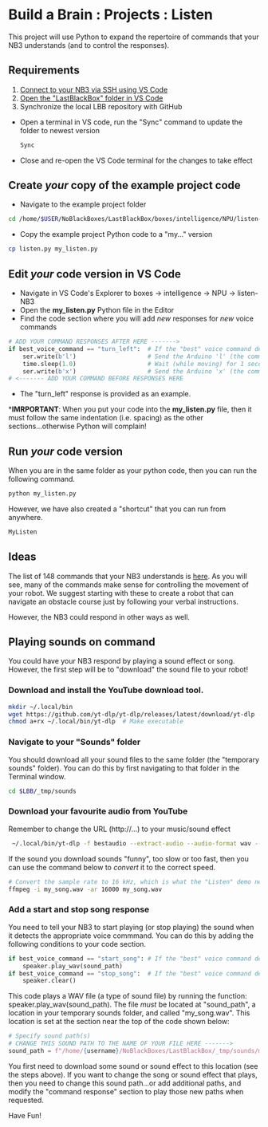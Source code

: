 # Build a Brain : Projects : Listen
This project will use Python to expand the repertoire of commands that your NB3 understands (and to control the responses).

## Requirements
1. [Connect to your NB3 via SSH using VS Code](/course/versions/buildabrain/_resources/ssh-with-vscode.md)
2. [Open the "LastBlackBox" folder in VS Code](/course/versions/buildabrain/_resources/setup-vscode.md)
3. Synchronize the local LBB repository with GitHub
  - Open a terminal in VS code, run the "Sync" command to update the folder to newest version
    ```bash
    Sync
    ```
  - Close and re-open the VS Code terminal for the changes to take effect

## Create *your* copy of the example project code
- Navigate to the example project folder
```bash
cd /home/$USER/NoBlackBoxes/LastBlackBox/boxes/intelligence/NPU/listen-NB3
```
- Copy the example project Python code to a "my..." version
```bash
cp listen.py my_listen.py
```

## Edit *your* code version in VS Code
- Navigate in VS Code's Explorer to boxes -> intelligence -> NPU -> listen-NB3
- Open the **my_listen.py** Python file in the Editor
- Find the code section where you will add *new* responses for *new* voice commands
```python
# ADD YOUR COMMAND RESPONSES AFTER HERE ------->
if best_voice_command == "turn_left":  # If the "best" voice command detected is "turn_left"
    ser.write(b'l')                    # Send the Arduino 'l' (the command to start turing left)  
    time.sleep(1.0)                    # Wait (while moving) for 1 second
    ser.write(b'x')                    # Send the Arduino 'x' (the command to stop)
# <------- ADD YOUR COMMAND BEFORE RESPONSES HERE
```
- The "turn_left" response is provided as an example.

***IMRPORTANT**: When you put your code into the **my_listen.py** file, then it must follow the same indentation (i.e. spacing) as the other sections...otherwise Python will complain!

## Run *your* code version
When you are in the same folder as your python code, then you can run the following command.
```bash
python my_listen.py
```
However, we have also created a "shortcut" that you can run from anywhere.
```bash
MyListen
```

## Ideas
The list of 148 commands that your NB3 understands is [here](/boxes/intelligence/NPU/listen-NB3/model/labels.txt). As you will see, many of the commands make sense for controlling the movement of your robot. We suggest starting with these to create a robot that can navigate an obstacle course just by following your verbal instructions.

However, the NB3 could respond in other ways as well. 

## Playing sounds on command
You could have your NB3 respond by playing a sound effect or song. However, the first step will be to "download" the sound file to your robot!

### Download and install the YouTube download tool.
```bash
mkdir ~/.local/bin
wget https://github.com/yt-dlp/yt-dlp/releases/latest/download/yt-dlp -O ~/.local/bin/yt-dlp
chmod a+rx ~/.local/bin/yt-dlp  # Make executable
```

### Navigate to your "Sounds" folder
You should download all your sound files to the same folder (the "temporary sounds" folder). You can do this by first navigating to that folder in the Terminal window.
```bash
cd $LBB/_tmp/sounds
```

### Download your favourite audio from YouTube
Remember to change the URL (http://...) to your music/sound effect
```bash
 ~/.local/bin/yt-dlp -f bestaudio --extract-audio --audio-format wav --audio-quality 16K --postprocessor-args "-ar 16000" -o my_song.wav https://www.youtube.com/watch?v=dQw4w9WgXcQ
```
If the sound you download sounds "funny", too slow or too fast, then you can use the command below to *convert* it to the correct speed.
```bash
# Convert the sample rate to 16 kHz, which is what the "Listen" demo needs
ffmpeg -i my_song.wav -ar 16000 my_song.wav
```

### Add a start and stop song response
You need to tell your NB3 to start playing (or stop playing) the sound when it detects the appropriate voice commmand. You can do this by adding the following conditions to your code section.

```python
if best_voice_command == "start_song": # If the "best" voice command detected is "start_song"
    speaker.play_wav(sound_path)
if best_voice_command == "stop_song":  # If the "best" voice command detected is "stop_song"
    speaker.clear()
```
This code plays a WAV file (a type of sound file) by running the function: speaker.play_wav(sound_path). The file *must* be located at "sound_path", a location in your temporary sounds folder, and called "my_song.wav". This location is set at the section near the top of the code shown below:
```python
# Specify sound path(s)
# CHANGE THIS SOUND PATH TO THE NAME OF YOUR FILE HERE ------->
sound_path = f"/home/{username}/NoBlackBoxes/LastBlackBox/_tmp/sounds/my_song.wav"
```

You first need to download some sound or sound effect to this location (see the steps above). If you want to change the song or sound effect that plays, then you need to change this sound path...or add additional paths, and modify the "command response" section to play those new paths when requested.

Have Fun!
